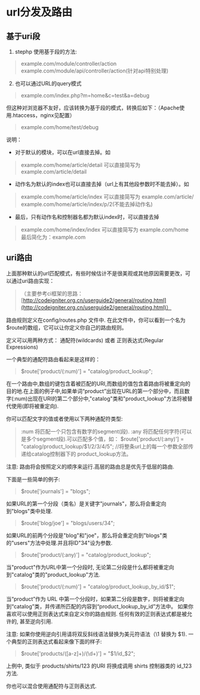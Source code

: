 # url分发及路由
## 基于uri段
1. stephp 使用基于段的方法:
 >example.com/module/controller/action
 >example.com/module/api/controller/action(针对api特别处理)

2. 也可以通过URL的query模式
 
> example.com/index.php?m=home&c=test&a=debug

 但这种对浏览器不友好，应该转换为基于段的模式，转换后如下：（Apache使用.htaccess，nginx见配置）
 >example.com/home/test/debug

说明：
- 对于默认的模块，可以在url直接去掉。如

> example.com/home/article/detail 可以直接简写为 example.com/article/detail

- 动作名为默认的index也可以直接去掉（url上有其他段参数时不能去掉）。如

>    example.com/home/article/index 可以直接简写为 example.com/article/
>    example.com/home/article/index/p/2(不能去掉动作名)
 
- 最后，只有动作名和控制器名都为默认index时，可以直接去掉

>  example.com/home/index/index 可以直接简写为 example.com/home 最后简化为：example.com

## uri路由
上面那种默认的url匹配模式，有些时候估计不是很美观或其他原因需要更改，可以通过uri路由实现：
>（主要参考ci框架的思路：[http://codeigniter.org.cn/userguide2/general/routing.html](http://codeigniter.org.cn/userguide2/general/routing.html)）

 路由规则定义在config/routes.php 文件中. 在此文件中，你可以看到一个名为 $route的数组，它可以让你定义你自己的路由规则。

 定义可以用两种方式： 通配符(wildcards) 或者 正则表达式(Regular Expressions)

一个典型的通配符路由看起来是这样的：

> $route['product/(:num)'] = "catalog/product_lookup";

在一个路由中,数组的键包含着被匹配的URI,而数组的值包含着路由将被重定向的目的地.在上面的例子中,如果单词“product”出现在URL的第一个部分中，而且数字(:num)出现在URI的第二个部分中,"catalog"类和"product_lookup"方法将被替代使用(即将被重定向).

你可以匹配文字的值或者使用以下两种通配符类型:

> :num 将匹配一个只包含有数字的segment(段).
:any 将匹配任何字符(可以是多个segment段).可以匹配多个值，如：
$route['product/(:any)'] = "catalog/product_lookup/$1/$2/$3/$4/$5";        //将整条url上的每一个参数全部传递给catalog控制器下的 product_lookup方法。

注意: 路由将会按照定义的顺序来运行.高层的路由总是优先于低层的路由.

下面是一些简单的例子:

> $route['journals'] = "blogs";

如果URL的第一个分段（类名）是关键字"journals"，那么将会重定向到"blogs"类中处理.

> $route['blog/joe'] = "blogs/users/34";

如果URL的前两个分段是"blog"和"joe"，那么将会重定向到"blogs"类的"users"方法中处理.并且将ID"34"设为参数.

> $route['product/(:any)'] = "catalog/product_lookup";

当"product"作为URL中第一个分段时, 无论第二分段是什么都将被重定向到"catalog"类的"product_lookup"方法.

> $route['product/(:num)'] = "catalog/product_lookup_by_id/$1";

当“product”作为 URL 中第一个分段时，如果第二分段是数字，则将被重定向到“catalog”类，并传递所匹配的内容到“product_lookup_by_id”方法中。
如果你喜欢可以使用正则表达式来自定义你的路由规则. 任何有效的正则表达式都是被允许的, 甚至逆向引用.

注意:  如果你使用逆向引用请将双反斜线语法替换为美元符语法（\\1 替换为 $1).
一个典型的正则表达式看起来像下面的样子:

> $route['products/([a-z]+)/(\d+)'] = "$1/id_$2";

上例中, 类似于 products/shirts/123 的URI 将换成调用 shirts 控制器类的 id_123 方法.

你也可以混合使用通配符与正则表达式.

